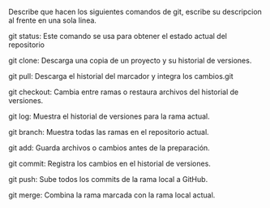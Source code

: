 Describe que hacen los siguientes comandos de git, escribe su descripcion al frente en una sola linea.

git status: Este comando se usa para obtener el estado actual del repositorio

git clone: Descarga una copia de un proyecto y su historial de versiones. 

git pull:  Descarga el historial del marcador y integra los  cambios.git 

git checkout: Cambia entre ramas o restaura archivos del historial de versiones.

git log: Muestra el historial de versiones para la rama actual.

git branch: Muestra todas las ramas en el repositorio actual.

git add: Guarda archivos o cambios antes de la preparación.

git commit: Registra los cambios en el historial de versiones.

git push: Sube todos los commits de la rama local a GitHub.

git merge: Combina la rama marcada con la rama local actual.
